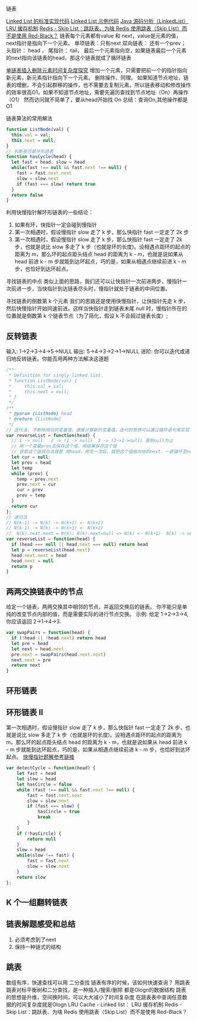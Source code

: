 链表

[Linked List 的标准实现代码](http://www.geeksforgeeks.org/implementing-a-linked-list-in-java-using-class/)
[Linked List 示例代码](http://www.cs.cmu.edu/~adamchik/15-121/lectures/Linked%20Lists/code/LinkedList.java)
[Java 源码分析（LinkedList）](http://developer.classpath.org/doc/java/util/LinkedList-source.html)
[LRU 缓存机制](http://leetcode-cn.com/problems/lru-cache)
[Redis - Skip List：跳跃表、为啥 Redis 使用跳表（Skip List）而不是使用 Red-Black？](http://www.zhihu.com/question/20202931)
链表每个元素都有value 和 next，value是元素的值，next指针是指向下一个元素。
单项链表：只有next
双向链表： 还有一个prev； 头指针： head ， 尾指针： tail， 最后一个元素指向空，如果链表最后一个元素的next指向该链表的head，那这个链表就成了循环链表

[单链表插入删除元素时间复杂度探究](https://blog.csdn.net/gaoxiangnumber1/article/details/44634485)
增加一个元素，只需要把前一个的指针指向新元素，新元素指针指向下一个元素。
删除操作，同理。
如果知道节点地址，链表的增删，不会引起群移的操作，也不需要去复制元素。所以链表移动和修改操作的效率很高O1，如果不知道节点地址，需要先遍历查找到节点地址（On）再操作（O1）
然而访问就不简单了，要从head开始找 On
总结：查询On,其他操作都是O1

链表算法的常用解法
```javascript
function ListNode(val) {
  this.val = val;
  this.next = null;
}
// 判断是否是环形链表
function hasCycle(head) {
  let fast = head, slow = head
  while(fast !== null && fast.next !== null) {
    fast = fast.next.next
    slow = slow.next
    if (fast === slow) return true
  }
  return false
}
```
利用快慢指针解环形链表的一些结论：
1. 如果有环，快指针一定会碰到慢指针
2. 第一次相遇时，假设慢指针 slow 走了 k 步，那么快指针 fast 一定走了 2k 步
3. 第一次相遇时，假设慢指针 slow 走了 k 步，那么快指针 fast 一定走了 2k 步，也就是说比 slow 多走了 k 步（也就是环的长度)。设相遇点距环的起点的距离为 m，那么环的起点距头结点 head 的距离为 k - m，也就是说如果从 head 前进 k - m 步就能到达环起点，巧的是，如果从相遇点继续前进 k - m 步，也恰好到达环起点。

寻找链表的中点
类似上面的思路，我们还可以让快指针一次前进两步，慢指针一次前进一步，当快指针到达链表尽头时，慢指针就处于链表的中间位置。

寻找链表的倒数第 k 个元素
我们的思路还是使用快慢指针，让快指针先走 k 步，然后快慢指针开始同速前进。这样当快指针走到链表末尾 null 时，慢指针所在的位置就是倒数第 k 个链表节点（为了简化，假设 k 不会超过链表长度）;

## 反转链表
输入: 1->2->3->4->5->NULL
输出: 5->4->3->2->1->NULL
进阶:
你可以迭代或递归地反转链表。你能否用两种方法解决这道题
```js
/**
 * Definition for singly-linked list.
 * function ListNode(val) {
 *     this.val = val;
 *     this.next = null;
 * }
 */
/**
 * @param {ListNode} head
 * @return {ListNode}
 */
// 迭代法: 不断地用旧的变量值，递推计算新的变量值​。迭代的思想可以通过循环语句来实现
var reverseList = function(head) {
  // 1 -> null   2 -> (1 -> null)  3 -> (2->1->null) 直到null为止
  // 用一个变量prev去保存这个值，用结果保存这个链
  // 获取这个值得办法就是 用head，用完一次后，就把这个值指向他的next，一直循环至null为止
  let cur = null
  let prev = head
  let temp
  while (prev) {
    temp = prev.next
    prev.next = cur
    cur = prev
    prev = temp
  }
  return cur
};
// 递归法
// N(k-1) -> N(k) -> N(k+1) <- N(k+2)
// N(k-1) -> N(k) -> N(k+1) <- N(k+2)
//  N(k).next.next = N(k); N(k).next=null => N(k) <- N(k+1)  N(k) -> null // 有个双向,到了下一轮 N(k)就是N(k-1).next 然后N(k).next（null）也是N(k-1).next.next又指回了 N(k-1) ，null也就变成了N(k-1)
var reverseList = function(head) {
  if (head === null || head.next === null) return head
  let p = reverseList(head.next)
  head.next.next = head
  head.next = null
  return p
}
```
## 两两交换链表中的节点
给定一个链表，两两交换其中相邻的节点，并返回交换后的链表。
你不能只是单纯的改变节点内部的值，而是需要实际的进行节点交换。
示例:
给定 1->2->3->4, 你应该返回 2->1->4->3.
```js
var swapPairs = function(head) {
  if (!head || !head.next) return head
  let pre = head
  let next = head.next
  pre.next = swapPairs(head.next.next)
  next.next = pre
  return next
}
```
## 环形链表
## 环形链表 II
第一次相遇时，假设慢指针 slow 走了 k 步，那么快指针 fast 一定走了 2k 步，也就是说比 slow 多走了 k 步（也就是环的长度)。设相遇点距环的起点的距离为 m，那么环的起点距头结点 head 的距离为 k - m，也就是说如果从 head 前进 k - m 步就能到达环起点，巧的是，如果从相遇点继续前进 k - m 步，也恰好到达环起点。
[快慢指针题解参考链接](https://labuladong.gitbook.io/algo/suan-fa-si-wei-xi-lie/shuang-zhi-zhen-ji-qiao)
```js
var detectCycle = function(head) {
    let fast = head
    let slow = head
    let hasCircle = false
    while (fast !== null && fast.next !== null) {
        fast = fast.next.next
        slow = slow.next
        if (fast === slow) {
            hasCircle = true
            break
        }
    }
    if (!hasCircle) {
        return null
    }
    slow = head
    while(slow !== fast) {
        fast = fast.next
        slow = slow.next
    }
    return slow
};
```
## K 个一组翻转链表



## 链表解题感受和总结

1. 必须考虑到了next
2. 保持一种链式的结构

## 跳表
数组有序，快速查找可以用 二分查找
链表有序的时候，该如何快速查询？ 用跳表
跳表对标平衡树和二分查找，是一种插入/搜索/删除 都是Ologn的数据结构
跳表的思想是升维，空间换时间，可以大大减小了时间复杂度
在跳表表中查询任意数据的时间复杂度就是Ologn
LRU Cache - Linked list： LRU 缓存机制
Redis - Skip List：跳跃表、为啥 Redis 使用跳表（Skip List）而不是使用 Red-Black？